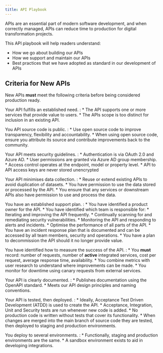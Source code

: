 ```yaml
---
title: API Playbook
---
```

 
APIs are an essential part of modern software development, and when correctly managed, APIs can reduce time to
production for digital transformation projects.

This API playbook will help readers understand:

* How we go about building our APIs
* How we support and maintain our APIs
* Best practices that we have adopted as standard in our development of APIs

## Criteria for New APIs

New APIs **must** meet the following criteria before being considered production ready.

Your API fulfills an established need.
:    * The API supports one or more services that provide value to users.
     * The APIs scope is too distinct for inclusion in an existing API.

You API source code is public.
:    * Use open source code to improve transparency, flexibility and accountability.
     * When using open source code, ensure you attribute its source and contribute improvements back to the community.

Your API meets security guidelines.
:    * Authentication is via OAuth 2.0 and Azure AD.
     * User permissions are granted via Azure AD group membership.
     * Access control operates at the endpoint, model or property level.
     * API to API access keys are never stored unencrypted 

Your API minimises data collection.
:    * Reuse or extend existing APIs to avoid duplication of datasets.
     * You have permission to use the data stored or processed by the API.
     * You ensure that any services or downstream APIs also have permission to use and process the data.

You have an established support plan.
:    * You have identified a product owner for the API.
     * You have identified which team is responsible for:
         * Iterating and improving the API frequently.
         * Continually scanning for and remediating security vulnerabilities.
         * Monitoring the API and responding to alerts and incidents.
         * Optimise the performance of all parts of the API.
     * You have an incident response plan that is documented and can be accessed by all team members, security and 
       operations.
     * You have a plan to decommission the API should it no longer provide value.

You have identified how to measure the success of the API.
:    * You **must** record: number of requests, number of **active** integrated services, cost per request, average 
       response time, availability.
     * You combine metrics with user research to understand where improvements can be made.
     * You monitor for downtime using canary requests from external services.

Your API is clearly documented.
:    * Publishes documentation using the OpenAPI standard.
     * Meets our API design principles and naming conventions.

Your API is tested, then deployed.
:    * Ideally, Acceptance Test Driven Development (ATDD) is used to create the API.
     * Acceptance, Integration, Unit and Security tests are run whenever new code is added.
     * No production code is written without tests that cover its functionality.
     * When changes are merged into the main branch of source code they are tested, then deployed to staging and 
       production environments.

You deploy to several environments.
:    * Functionally, staging and production environments are the same.
     * A sandbox environment exists to aid in developing integrations.
